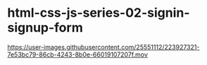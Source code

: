 # html-css-js-series-02-signin-signup-form


https://user-images.githubusercontent.com/25551112/223927321-7e53bc79-86cb-4243-8b0e-66019107207f.mov

